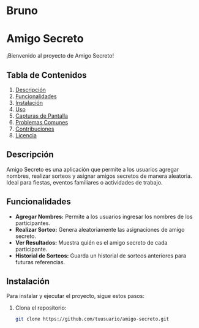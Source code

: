# Bruno
# Amigo Secreto

¡Bienvenido al proyecto de Amigo Secreto!
## Tabla de Contenidos

1. [Descripción](#descripción)
2. [Funcionalidades](#funcionalidades)
3. [Instalación](#instalación)
4. [Uso](#uso)
5. [Capturas de Pantalla](#capturas-de-pantalla)
6. [Problemas Comunes](#problemas-comunes)
7. [Contribuciones](#contribuciones)
8. [Licencia](#licencia)

## Descripción

Amigo Secreto es una aplicación que permite a los usuarios agregar nombres, realizar sorteos y asignar amigos secretos de manera aleatoria. Ideal para fiestas, eventos familiares o actividades de trabajo.

## Funcionalidades

- **Agregar Nombres:** Permite a los usuarios ingresar los nombres de los participantes.
- **Realizar Sorteo:** Genera aleatoriamente las asignaciones de amigo secreto.
- **Ver Resultados:** Muestra quién es el amigo secreto de cada participante.
- **Historial de Sorteos:** Guarda un historial de sorteos anteriores para futuras referencias.

## Instalación

Para instalar y ejecutar el proyecto, sigue estos pasos:

1. Clona el repositorio:
   ```bash
   git clone https://github.com/tuusuario/amigo-secreto.git

